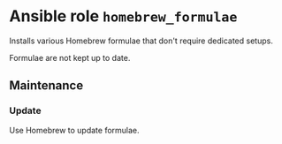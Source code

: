 # Ansible role `homebrew_formulae`

Installs various Homebrew formulae that don't require dedicated setups.

Formulae are not kept up to date.

## Maintenance

### Update

Use Homebrew to update formulae.

